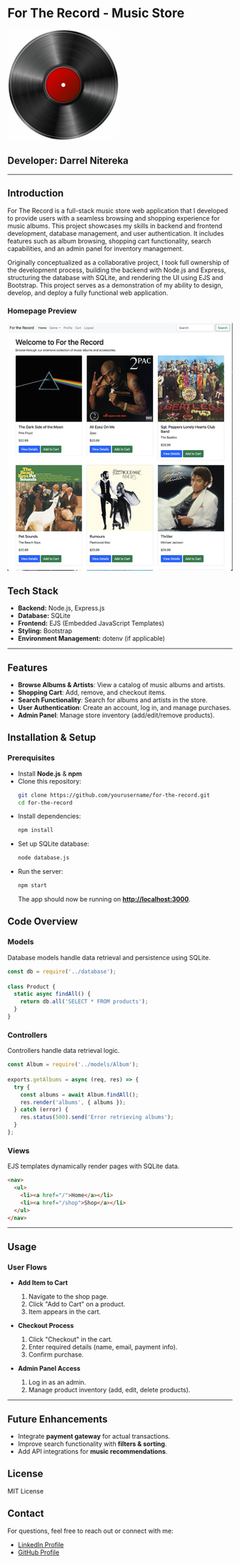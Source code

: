 # For The Record - Music Store

<!-- ![For The Record Homepage](public/Images/record.jpg) -->

<img src="public/Images/record.jpg" alt="Record Image" width="250"/>


## Developer: Darrel Nitereka

---

## Introduction

For The Record is a full-stack music store web application that I developed to provide users with a seamless browsing and shopping experience for music albums. This project showcases my skills in backend and frontend development, database management, and user authentication. It includes features such as album browsing, shopping cart functionality, search capabilities, and an admin panel for inventory management.

Originally conceptualized as a collaborative project, I took full ownership of the development process, building the backend with Node.js and Express, structuring the database with SQLite, and rendering the UI using EJS and Bootstrap. This project serves as a demonstration of my ability to design, develop, and deploy a fully functional web application.

### **Homepage Preview**
![For The Record Homepage](public/Images/homepage.png)


## Tech Stack

- **Backend:** Node.js, Express.js
- **Database:** SQLite
- **Frontend:** EJS (Embedded JavaScript Templates)
- **Styling:** Bootstrap
- **Environment Management:** dotenv (if applicable)

---

## Features

- **Browse Albums & Artists**: View a catalog of music albums and artists.
- **Shopping Cart**: Add, remove, and checkout items.
- **Search Functionality**: Search for albums and artists in the store.
- **User Authentication**: Create an account, log in, and manage purchases.
- **Admin Panel**: Manage store inventory (add/edit/remove products).

## Installation & Setup

### Prerequisites

- Install **Node.js** & **npm**
- Clone this repository:
  ```bash
  git clone https://github.com/yourusername/for-the-record.git
  cd for-the-record
  ```
- Install dependencies:
  ```bash
  npm install
  ```
- Set up SQLite database:
  ```bash
  node database.js
  ```
- Run the server:
  ```bash
  npm start
  ```
  The app should now be running on **[http://localhost:3000](http://localhost:3000)**.

## Code Overview

### Models

Database models handle data retrieval and persistence using SQLite.

```javascript
const db = require('../database');

class Product {
  static async findAll() {
    return db.all('SELECT * FROM products');
  }
}
```

### Controllers

Controllers handle data retrieval logic.

```javascript
const Album = require('../models/Album');

exports.getAlbums = async (req, res) => {
  try {
    const albums = await Album.findAll();
    res.render('albums', { albums });
  } catch (error) {
    res.status(500).send('Error retrieving albums');
  }
};
```

### Views

EJS templates dynamically render pages with SQLite data.

```html
<nav>
  <ul>
    <li><a href="/">Home</a></li>
    <li><a href="/shop">Shop</a></li>
  </ul>
</nav>
```

---

## Usage

### User Flows

- **Add Item to Cart**

  1. Navigate to the shop page.
  2. Click "Add to Cart" on a product.
  3. Item appears in the cart.

- **Checkout Process**

  1. Click "Checkout" in the cart.
  2. Enter required details (name, email, payment info).
  3. Confirm purchase.

- **Admin Panel Access**

  1. Log in as an admin.
  2. Manage product inventory (add, edit, delete products).

---

## Future Enhancements

- Integrate **payment gateway** for actual transactions.
- Improve search functionality with **filters & sorting**.
- Add API integrations for **music recommendations**.

## License

MIT License

## Contact

For questions, feel free to reach out or connect with me:

- [LinkedIn Profile](https://www.linkedin.com/in/darrel-nitereka-414452233//)
- [GitHub Profile](https://github.com/DarrelN15)


